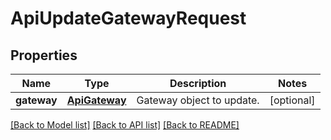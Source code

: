 # ApiUpdateGatewayRequest

## Properties
Name | Type | Description | Notes
------------ | ------------- | ------------- | -------------
**gateway** | [**ApiGateway**](ApiGateway.md) | Gateway object to update. | [optional] 

[[Back to Model list]](../README.md#documentation-for-models) [[Back to API list]](../README.md#documentation-for-api-endpoints) [[Back to README]](../README.md)



